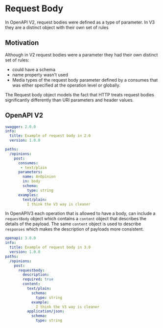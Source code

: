 # Request Body

In OpenAPI V2, request bodies were defined as a type of parameter. In V3 they are a distinct object with their own set of rules

## Motivation

Although in V2 request bodies were a parameter they had their own distinct set of rules:
- could have a schema
- name property wasn't used
- Media types of the request body parameter defined by a consumes that was either specified at the operation level or globally.

The Request body object models the fact that HTTP treats request bodies significantly differently than URI parameters and header values.

## OpenAPI V2

```yaml
swagger: 2.0.0
info:
  title: Example of request body in 2.0
  version: 1.0.0

paths:
  /opinions:
    post:
      consumes:
       - text/plain
      parameters:
        name: AnOpinion
        in: body
        schema:
          type: string
      examples:
        text/plain:
          I think the V3 way is cleaner
```
In OpenAPIV3 each operation that is allowed to have a body, can include a `requestBody` object which contains a `content` object that describes the details of the payload.  The same `content` object is used to describe `responses` which makes the description of payloads more consistent.

```yaml
openapi: 3.0.0
info:
  title: Example of request body in 3.0
  version: 1.0.0
paths:
  /opinions:
    post:
      requestbody:
        description: 
        required: true
        content:
          text/plain:
            schema:
              type: string
            example:
              I think the V3 way is cleaner
          application/json:
            schema:
              type: string
```

